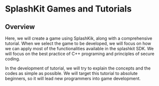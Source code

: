 # SplashKit Games and Tutorials
 
## Overview
Here, we will create a game using SplashKik, along with a comprehensive tutorial. When we select the game to be developed, we will focus on how we can apply most of the functionalities available in the splashkit SDK. We will focus on the best practice of C++ programing and principles of secure coding.

In the development of tutorial, we will try to explain the concepts and the codes as simple as possible. We will target this tutorial to absolute beginners, so it will lead new programmers into game development.

